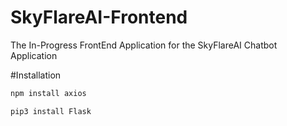 # SkyFlareAI-Frontend
The In-Progress FrontEnd Application for the SkyFlareAI Chatbot Application

#Installation
```bash
npm install axios
```
```bash
pip3 install Flask
```

